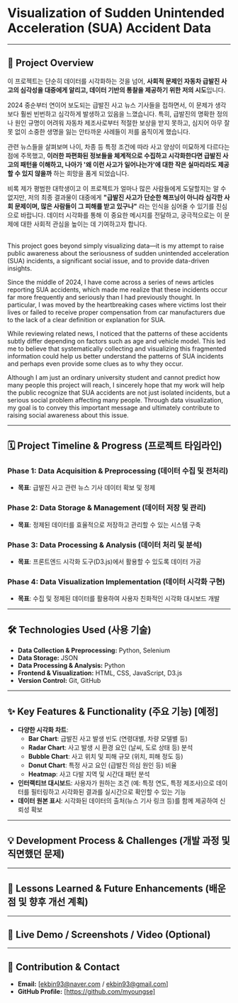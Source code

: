 # Visualization of Sudden Unintended Acceleration (SUA) Accident Data

---

## 🚀 Project Overview
이 프로젝트는 단순히 데이터를 시각화하는 것을 넘어, **사회적 문제인 자동차 급발진 사고의 심각성을 대중에게 알리고, 데이터 기반의 통찰을 제공하기 위한 저의 시도**입니다.

2024 중순부터 연이어 보도되는 급발진 사고 뉴스 기사들을 접하면서, 이 문제가 생각보다 훨씬 빈번하고 심각하게 발생하고 있음을 느꼈습니다. 특히, 급발진의 명확한 정의나 원인 규명이 어려워 자동차 제조사로부터 적절한 보상을 받지 못하고, 심지어 아무 잘못 없이 소중한 생명을 잃는 안타까운 사례들이 저를 움직이게 했습니다.

관련 뉴스들을 살펴보며 나이, 차종 등 특정 조건에 따라 사고 양상이 미묘하게 다르다는 점에 주목했고, **이러한 파편화된 정보들을 체계적으로 수집하고 시각화한다면 급발진 사고의 패턴을 이해하고, 나아가 '왜 이런 사고가 일어나는가'에 대한 작은 실마리라도 제공할 수 있지 않을까** 하는 희망을 품게 되었습니다.

비록 제가 평범한 대학생이고 이 프로젝트가 얼마나 많은 사람들에게 도달할지는 알 수 없지만, 저의 최종 결과물이 대중에게 **"급발진 사고가 단순한 해프닝이 아니라 심각한 사회 문제이며, 많은 사람들이 그 피해를 받고 있구나"** 라는 인식을 심어줄 수 있기를 진심으로 바랍니다. 데이터 시각화를 통해 이 중요한 메시지를 전달하고, 궁극적으로는 이 문제에 대한 사회적 관심을 높이는 데 기여하고자 합니다.<br><br>


This project goes beyond simply visualizing data—it is my attempt to raise public awareness about the seriousness of sudden unintended acceleration (SUA) incidents, a significant social issue, and to provide data-driven insights.

Since the middle of 2024, I have come across a series of news articles reporting SUA accidents, which made me realize that these incidents occur far more frequently and seriously than I had previously thought. In particular, I was moved by the heartbreaking cases where victims lost their lives or failed to receive proper compensation from car manufacturers due to the lack of a clear definition or explanation for SUA.

While reviewing related news, I noticed that the patterns of these accidents subtly differ depending on factors such as age and vehicle model. This led me to believe that systematically collecting and visualizing this fragmented information could help us better understand the patterns of SUA incidents and perhaps even provide some clues as to why they occur.

Although I am just an ordinary university student and cannot predict how many people this project will reach, I sincerely hope that my work will help the public recognize that SUA accidents are not just isolated incidents, but a serious social problem affecting many people. Through data visualization, my goal is to convey this important message and ultimately contribute to raising social awareness about this issue.

---

## 🗓️ Project Timeline & Progress (프로젝트 타임라인)

### Phase 1: Data Acquisition & Preprocessing (데이터 수집 및 전처리)
- **목표**: 급발진 사고 관련 뉴스 기사 데이터 확보 및 정제

### Phase 2: Data Storage & Management (데이터 저장 및 관리)
- **목표**: 정제된 데이터를 효율적으로 저장하고 관리할 수 있는 시스템 구축

### Phase 3: Data Processing & Analysis (데이터 처리 및 분석)
- **목표**: 프론트엔드 시각화 도구(D3.js)에서 활용할 수 있도록 데이터 가공

### Phase 4: Data Visualization Implementation (데이터 시각화 구현)
- **목표**: 수집 및 정제된 데이터를 활용하여 사용자 친화적인 시각화 대시보드 개발

---

## 🛠️ Technologies Used (사용 기술)
- **Data Collection & Preprocessing:** Python, Selenium
- **Data Storage:** JSON
- **Data Processing & Analysis:** Python
- **Frontend & Visualization:** HTML, CSS, JavaScript, D3.js
- **Version Control:** Git, GitHub

---

## ✨ Key Features & Functionality (주요 기능) [예정]
* **다양한 시각화 차트**:
    * **Bar Chart**: 급발진 사고 발생 빈도 (연령대별, 차량 모델별 등)
    * **Radar Chart**: 사고 발생 시 환경 요인 (날씨, 도로 상태 등) 분석
    * **Bubble Chart**: 사고 위치 및 피해 규모 (위치, 피해 정도 등)
    * **Donut Chart**: 특정 사고 요인 (급발진 의심 원인 등) 비율
    * **Heatmap**: 사고 다발 지역 및 시간대 패턴 분석
* **인터랙티브 대시보드**: 사용자가 원하는 조건 (예: 특정 연도, 특정 제조사)으로 데이터를 필터링하고 시각화된 결과를 실시간으로 확인할 수 있는 기능
* **데이터 원본 표시**: 시각화된 데이터의 출처(뉴스 기사 링크 등)를 함께 제공하여 신뢰성 확보

---

## 💡 Development Process & Challenges (개발 과정 및 직면했던 문제)


---

## 🌱 Lessons Learned & Future Enhancements (배운 점 및 향후 개선 계획)


---

## 🔗 Live Demo / Screenshots / Video (Optional)


---

## 🤝 Contribution & Contact
* **Email:** [ekbin93@naver.com / ekbin93@gmail.com]
* **GitHub Profile:** [https://github.com/myoungse]
